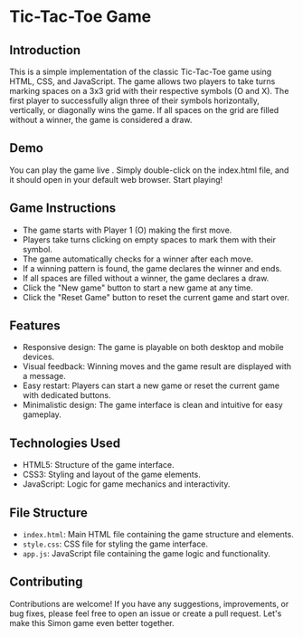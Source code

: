# Tic-Tac-Toe Game

## Introduction
This is a simple implementation of the classic Tic-Tac-Toe game using HTML, CSS, and JavaScript. The game allows two players to take turns marking spaces on a 3x3 grid with their respective symbols (O and X). The first player to successfully align three of their symbols horizontally, vertically, or diagonally wins the game. If all spaces on the grid are filled without a winner, the game is considered a draw.

## Demo
You can play the game live .
Simply double-click on the index.html file, and it should open in your default web browser.
Start playing!

## Game Instructions
- The game starts with Player 1 (O) making the first move.
- Players take turns clicking on empty spaces to mark them with their symbol.
- The game automatically checks for a winner after each move.
- If a winning pattern is found, the game declares the winner and ends.
- If all spaces are filled without a winner, the game declares a draw.
- Click the "New game" button to start a new game at any time.
- Click the "Reset Game" button to reset the current game and start over.

## Features
- Responsive design: The game is playable on both desktop and mobile devices.
- Visual feedback: Winning moves and the game result are displayed with a message.
- Easy restart: Players can start a new game or reset the current game with dedicated buttons.
- Minimalistic design: The game interface is clean and intuitive for easy gameplay.

## Technologies Used
- HTML5: Structure of the game interface.
- CSS3: Styling and layout of the game elements.
- JavaScript: Logic for game mechanics and interactivity.

## File Structure
- `index.html`: Main HTML file containing the game structure and elements.
- `style.css`: CSS file for styling the game interface.
- `app.js`: JavaScript file containing the game logic and functionality.

## Contributing
Contributions are welcome! If you have any suggestions, improvements, or bug fixes, please feel free to open an issue or create a pull request. Let's make this Simon game even better together.

